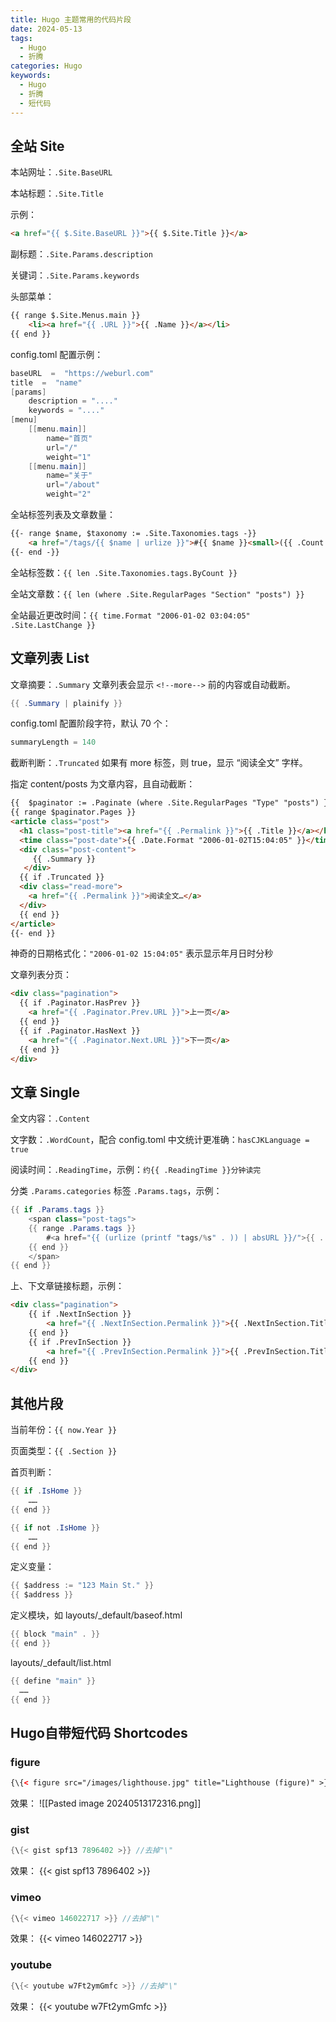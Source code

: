 ```yaml
---
title: Hugo 主题常用的代码片段
date: 2024-05-13
tags:
  - Hugo
  - 折腾
categories: Hugo
keywords:
  - Hugo
  - 折腾
  - 短代码
---
```

## 全站 Site

本站网址：`.Site.BaseURL`

本站标题：`.Site.Title`

示例：

```html
<a href="{{ $.Site.BaseURL }}">{{ $.Site.Title }}</a>
```

副标题：`.Site.Params.description`

关键词：`.Site.Params.keywords`

头部菜单：

```html
{{ range $.Site.Menus.main }}
	<li><a href="{{ .URL }}">{{ .Name }}</a></li>
{{ end }}
```

config.toml 配置示例：

```java
baseURL  =  "https://weburl.com"
title  =  "name"
[params]
	description = "...."
	keywords = "...."
[menu]
	[[menu.main]]
		name="首页"
		url="/"
		weight="1"
	[[menu.main]]
		name="关于"
		url="/about"
		weight="2"
```

全站标签列表及文章数量：

```html
{{- range $name, $taxonomy := .Site.Taxonomies.tags -}}
	<a href="/tags/{{ $name | urlize }}">#{{ $name }}<small>({{ .Count }})</small></a>
{{- end -}}
```

全站标签数：`{{ len .Site.Taxonomies.tags.ByCount }}`

全站文章数：`{{ len (where .Site.RegularPages "Section" "posts") }}`

全站最近更改时间：`{{ time.Format "2006-01-02 03:04:05" .Site.LastChange }}`

## 文章列表 List

文章摘要：`.Summary` 文章列表会显示 `<!--more-->` 前的内容或自动截断。

```java
{{ .Summary | plainify }}
```

config.toml 配置阶段字符，默认 70 个：

```java
summaryLength = 140
```

截断判断：`.Truncated` 如果有 more 标签，则 true，显示 “阅读全文” 字样。

指定 content/posts 为文章内容，且自动截断：

```html
{{  $paginator := .Paginate (where .Site.RegularPages "Type" "posts") }}
{{ range $paginator.Pages }}
<article class="post">
  <h1 class="post-title"><a href="{{ .Permalink }}">{{ .Title }}</a></h1>
  <time class="post-date">{{ .Date.Format "2006-01-02T15:04:05" }}</time>
  <div class="post-content">
 	 {{ .Summary }}
   </div>
  {{ if .Truncated }}
  <div class="read-more">
    <a href="{{ .Permalink }}">阅读全文…</a>
  </div>
  {{ end }}
</article>
{{- end }}
```

神奇的日期格式化：`"2006-01-02 15:04:05"` 表示显示年月日时分秒

文章列表分页：

```html
<div class="pagination">
  {{ if .Paginator.HasPrev }}
    <a href="{{ .Paginator.Prev.URL }}">上一页</a>
  {{ end }}
  {{ if .Paginator.HasNext }}
    <a href="{{ .Paginator.Next.URL }}">下一页</a>
  {{ end }}
</div>
```

## 文章 Single

全文内容：`.Content`

文字数：`.WordCount`，配合 config.toml 中文统计更准确：`hasCJKLanguage = true`

阅读时间：`.ReadingTime`，示例：`约{{ .ReadingTime }}分钟读完`

分类 `.Params.categories` 标签 `.Params.tags`，示例：

```java
{{ if .Params.tags }}
	<span class="post-tags">
	{{ range .Params.tags }}
		#<a href="{{ (urlize (printf "tags/%s" . )) | absURL }}/">{{ . }}</a>&nbsp;
	{{ end }}
	</span>
{{ end }}
```

上、下文章链接标题，示例：

```html
<div class="pagination">
	{{ if .NextInSection }}
		<a href="{{ .NextInSection.Permalink }}">{{ .NextInSection.Title }}</a>
	{{ end }}
	{{ if .PrevInSection }}
		<a href="{{ .PrevInSection.Permalink }}">{{ .PrevInSection.Title }}</a>
	{{ end }}
</div>
```

## 其他片段

当前年份：`{{ now.Year }}`

页面类型：`{{ .Section }}`

首页判断：

```java
{{ if .IsHome }}
	……
{{ end }}

{{ if not .IsHome }}
	……
{{ end }}
```

定义变量：

```java
{{ $address := "123 Main St." }}
{{ $address }}
```

定义模块，如 layouts/_default/baseof.html

```java
{{ block "main" . }}
{{ end }}
```

layouts/_default/list.html

```java
{{ define "main" }}
  ……
{{ end }}
```

## Hugo自带短代码 Shortcodes

### figure


```html
{\{< figure src="/images/lighthouse.jpg" title="Lighthouse (figure)" >}} //去掉"\"
```


效果：
![[Pasted image 20240513172316.png]]
### gist

```java
{\{< gist spf13 7896402 >}} //去掉"\"
```

效果：
{{< gist spf13 7896402 >}}
### vimeo

```java
{\{< vimeo 146022717 >}} //去掉"\"
```

效果：
{{< vimeo 146022717 >}}
### youtube

```java
{\{< youtube w7Ft2ymGmfc >}} //去掉"\"
```

效果：
{{< youtube w7Ft2ymGmfc >}}

